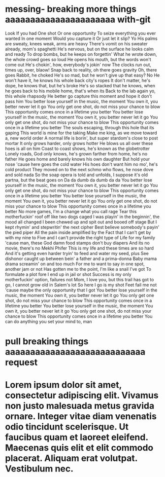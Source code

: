 # messing- breaking more things aaaaaaaaaaaaaaaaaaaaaa with-git
Look
If you had
One shot
Or one opportunity
To seize everything you ever wanted
In one moment
Would you capture it
Or just let it slip?
Yo
His palms are sweaty, knees weak, arms are heavy
There's vomit on his sweater already, mom's spaghetti
He's nervous, but on the surface he looks calm and ready
To drop bombs, but he keeps on forgettin'
What he wrote down, the whole crowd goes so loud
He opens his mouth, but the words won't come out
He's chokin', how, everybody's jokin' now
The clocks run out, times up, over, blaow!
Snap back to reality, oh there goes gravity
Oh, there goes Rabbit, he choked
He's so mad, but he won't give up that easy? No
He won't have it, he knows his whole back city's ropes
It don't matter, he's dope, he knows that, but he's broke
He's so stacked that he knows, when he goes back to his mobile home, that's when its
Back to the lab again yo, this whole rhapsody
He better go capture this moment and hope it don't pass him
You better lose yourself in the music, the moment
You own it, you better never let it go
You only get one shot, do not miss your chance to blow
This opportunity comes once in a lifetime you better
You better lose yourself in the music, the moment
You own it, you better never let it go
You only get one shot, do not miss your chance to blow
This opportunity comes once in a lifetime you better
The souls escaping, through this hole that its gaping
This world is mine for the taking
Make me king, as we move toward a, new world order
A normal life is borin', but super stardom's close to post mortar
It only grows harder, only grows hotter
He blows us all over these hoes is all on him
Coast to coast shows, he's known as the globetrotter
Lonely roads, God only knows, he's grown farther from home, he's no father
He goes home and barely knows his own daughter
But hold your nose 'cause here goes the cold water
His hoes don't want him no mo', he's cold product
They moved on to the next schmo who flows, he nose dove and sold nada
So the soap opera is told and unfolds, I suppose it's old partna, but the beat goes on
Da da dumb da dumb da da
You better lose yourself in the music, the moment
You own it, you better never let it go
You only get one shot, do not miss your chance to blow
This opportunity comes once in a lifetime you better
You better lose yourself in the music, the moment
You own it, you better never let it go
You only get one shot, do not miss your chance to blow
This opportunity comes once in a lifetime you better
No more games, I'm a change what you call rage
Tear this motherfuckin' roof off like two dogs caged
I was playin' in the beginnin', the mood all changed
I been chewed up and spit out and booed off stage
But I kept rhymin' and stepwritin' the next cipher
Best believe somebody's payin' the pied piper
All the pain inside amplified by the
Fact that I can't get by with my nine to
Five and I can't provide the right type of
Life for my family 'cause man, these God damn food stamps don't buy diapers
And its no movie, there's no Mekhi Phifer
This is my life and these times are so hard
And it's getting even harder tryin' to feed and water my seed, plus
See dishonor caught up between bein' a father and a prima-donna
Baby mama drama screamin' on and too much
For me to want to say in one spot, another jam or not
Has gotten me to the point, I'm like a snail I've got
To formulate a plot fore I end up in jail or shot
Success is my only motherfuckin' option, failures not
Mom, I love you, but this trail has got to go, I cannot grow old in Salem's lot
So here I go is my shot
Feet fail me not 'cause maybe the only opportunity that I got
You better lose yourself in the music, the moment
You own it, you better never let it go
You only get one shot, do not miss your chance to blow
This opportunity comes once in a lifetime you better
You better lose yourself in the music, the moment
You own it, you better never let it go
You only get one shot, do not miss your chance to blow
This opportunity comes once in a lifetime you better
You can do anything you set your mind to, man
# pull breaking things aaaaaaaaaaaaaaaaaaaaaaaaaaaa request
# Lorem ipsum dolor sit amet, consectetur adipiscing elit. Vivamus non justo malesuada metus gravida ornare. Integer vitae diam venenatis odio tincidunt scelerisque. Ut faucibus quam et laoreet eleifend. Maecenas quis elit et elit commodo placerat. Aliquam erat volutpat. Vestibulum nec.
